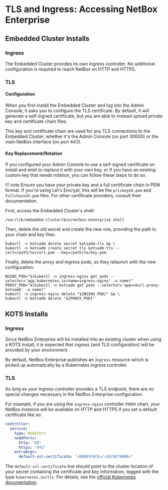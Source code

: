# TLS and Ingress: Accessing NetBox Enterprise

## Embedded Cluster Installs

### Ingress

The Embedded Cluster provides its own ingress controller.
No additional configuration is required to reach NetBox on HTTP and HTTPS.

### TLS

#### Configuration

When you first install the Embedded Cluster and log into the Admin Console, it asks you to configure the TLS certificate.
By default, it will generate a self-signed certificate, but you are able to instead upload private key and certificate chain files.

This key and certificate chain are used for any TLS connections to the Embedded Cluster, whether it's the Admin Console (on port 30000) or the main NetBox interface (on port 443).

#### Key Replacement/Rotation

If you configured your Admin Console to use a self-signed certificate on install and wish to replace it with your own key, or if you have an existing custom key that needs rotation, you can follow these steps to do so.

!!! note
    Ensure you have your private key and a full certificate chain in PEM format.
    If you're using Let's Encrypt, this will be the `privkeyXX.pem` and `fullchainXX.pem` files.
    For other certificate providers, consult their documentation.

First, access the Embedded Cluster's shell:

```shell
/var/lib/embedded-cluster/bin/netbox-enterprise shell
```

Then, delete the old secret and create the new one, providing the path to your chain and key files:

```shell
kubectl -n kotsadm delete secret kotsadm-tls && \
kubectl -n kotsadm create secret tls kotsadm-tls --cert=/path/to/cert.pem --key=/path/to/key.pem
```

Finally, delete the proxy and ingress pods, so they relaunch with the new configuration:

```shell
NGINX_POD="$(kubectl -n ingress-nginx get pods --selector='app.kubernetes.io/name=ingress-nginx' -o name)"
PROXY_POD="$(kubectl -n kotsadm get pods --selector='app==kurl-proxy-kotsadm' -o name)"
kubectl -n ingress-nginx delete "${NGINX_POD}" && \
kubectl -n kotsadm delete "${PROXY_POD}"
```

## KOTS Installs

### Ingress

Since NetBox Enterprise will be installed into an existing cluster when using a KOTS install, it is expected that ingress (and TLS configuration) will be provided by your environment.

By default, NetBox Enterprise publishes an `Ingress` resource which is picked up automatically by a Kubernetes ingress controller.

### TLS

As long as your ingress controller provides a TLS endpoint, there are no special changes necessary in the NetBox Enterprise configuration.

For example, if you are using the `ingress-nginx` controller Helm chart, your NetBox instance will be available on HTTP and HTTPS if you set a default certificate like so:

```yaml title="values.yaml"
controller:
  service:
    type: NodePort
    nodePorts:
      http: "80"
      https: "443"
    extraArgs:
      default-ssl-certificate: "<NAMESPACE>/<SECRETNAME>"
```

The `default-ssl-certificate` line should point to the cluster location of your secret containing the certificate and key information, tagged with the type `kubernetes.io/tls`.
For details, see the [official Kubernetes documentation](https://kubernetes.io/docs/concepts/configuration/secret/#tls-secrets).
